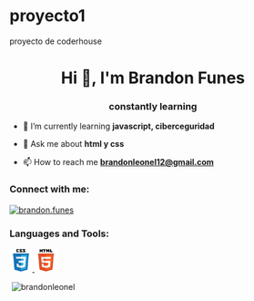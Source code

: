 # proyecto1
proyecto de coderhouse
<h1 align="center">Hi 👋, I'm Brandon Funes</h1>
<h3 align="center">constantly learning</h3>

- 🌱 I’m currently learning **javascript, ciberceguridad**

- 💬 Ask me about **html y css**

- 📫 How to reach me **brandonleonel12@gmail.com**

<h3 align="left">Connect with me:</h3>
<p align="left">
<a href="https://instagram.com/brandon.funes" target="blank"><img align="center" src="https://raw.githubusercontent.com/rahuldkjain/github-profile-readme-generator/master/src/images/icons/Social/instagram.svg" alt="brandon.funes" height="30" width="40" /></a>
</p>

<h3 align="left">Languages and Tools:</h3>
<p align="left"> <a href="https://www.w3schools.com/css/" target="_blank" rel="noreferrer"> <img src="https://raw.githubusercontent.com/devicons/devicon/master/icons/css3/css3-original-wordmark.svg" alt="css3" width="40" height="40"/> </a> <a href="https://www.w3.org/html/" target="_blank" rel="noreferrer"> <img src="https://raw.githubusercontent.com/devicons/devicon/master/icons/html5/html5-original-wordmark.svg" alt="html5" width="40" height="40"/> </a> </p>

<p>&nbsp;<img align="center" src="https://github-readme-stats.vercel.app/api?username=brandonleonel&show_icons=true&theme=radical&title_color=ffffff&text_color=f3ecec&locale=en" alt="brandonleonel" /></p>
